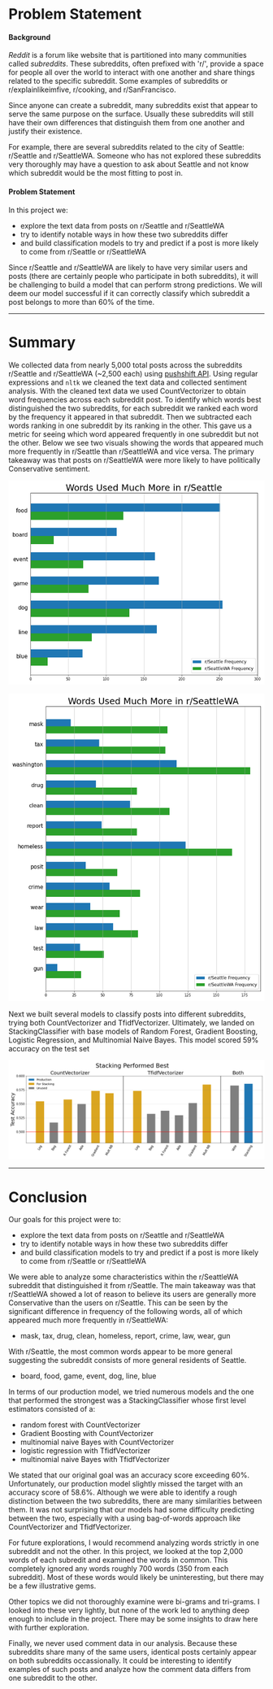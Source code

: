 # Problem Statement

#### Background
*Reddit* is a forum like website that is partitioned into many communities called *subreddits*. These subreddits, often prefixed with 'r/', provide a space for people all over the world to interact with one another and share things related to the specific subreddit. Some examples of subreddits or r/explainlikeimfive, r/cooking, and r/SanFrancisco.
 
Since anyone can create a subreddit, many subreddits exist that appear to serve the same purpose on the surface. Usually these subreddits will still have their own differences that distinguish them from one another and justify their existence.

For example, there are several subreddits related to the city of Seattle: r/Seattle and r/SeattleWA. Someone who has not explored these subreddits very thoroughly may have a question to ask about Seattle and not know which subreddit would be the most fitting to post in.

#### Problem Statement
In this project we:
- explore the text data from posts on r/Seattle and r/SeattleWA
- try to identify notable ways in how these two subreddits differ
- and build classification models to try and predict if a post is more likely to come from r/Seattle or r/SeattleWA

Since r/Seattle and r/SeattleWA are likely to have very similar users and posts (there are certainly people who participate in both subreddits), it will be challenging to build a model that can perform strong predictions. We will deem our model successful if it can correctly classify which subreddit a post belongs to more than 60% of the time.


---

# Summary

We collected data from nearly 5,000 total posts across the subreddits r/Seattle and r/SeattleWA (~2,500 each) using [pushshift API](https://github.com/pushshift/api). Using regular expressions and `nltk` we cleaned the text data and collected sentiment analysis. With the cleaned text data we used CountVectorizer to obtain word frequencies across each subreddit post. To identify which words best distinguished the two subreddits, for each subreddit we ranked each word by the frequency it appeared in that subreddit. Then we subtracted each words ranking in one subreddit by its ranking in the other. This gave us a metric for seeing which word appeared frequently in one subreddit but not the other. Below we see two visuals showing the words that appeared much more frequently in r/Seattle than r/SeattleWA and vice versa. The primary takeaway was that posts on r/SeattleWA were more likely to have politically Conservative sentiment.

![A horizontal bar chart showing word of words found more in r/Seattle](images/more_seattle.png)

![A horizontal bar chart showing word of words found more in r/SeattleWA](images/more_seattlewa.png)

Next we built several models to classify posts into different subreddits, trying both CountVectorizer and TfidfVectorizer. Ultimately, we landed on StackingClassifier with base models of Random Forest, Gradient Boosting, Logistic Regression, and Multinomial Naive Bayes. This model scored 59% accuracy on the test set

![Accuracy scores of 12 different models](images/iteration_scores.png)



---

# Conclusion

Our goals for this project were to:
- explore the text data from posts on r/Seattle and r/SeattleWA
- try to identify notable ways in how these two subreddits differ
- and build classification models to try and predict if a post is more likely to come from r/Seattle or r/SeattleWA

We were able to analyze some characteristics within the r/SeattleWA subreddit that distinguished it from r/Seattle. The main takeaway was that r/SeattleWA showed a lot of reason to believe its users are generally more Conservative than the users on r/Seattle. This can be seen by the significant difference in frequency of the following words, all of which appeared much more frequently in r/SeattleWA:
- mask, tax, drug, clean, homeless, report, crime, law, wear, gun

With r/Seattle, the most common words appear to be more general suggesting the subreddit consists of more general residents of Seattle.
- board, food, game, event, dog, line, blue

In terms of our production model, we tried numerous models and the one that performed the strongest was a StackingClassifier whose first level estimators consisted of a:
- random forest with CountVectorizer
- Gradient Boosting with CountVectorizer
- multinomial naive Bayes with CountVectorizer
- logistic regression with TfidfVectorizer
- multinomial naive Bayes with TfidfVectorizer

We stated that our original goal was an accuracy score exceeding 60%. Unfortunately, our production model slightly missed the target with an accuracy score of 58.6%. Although we were able to identify a rough distinction between the two subreddits, there are many similarities between them. It was not surprising that our models had some difficulty predicting between the two, especially with a using bag-of-words approach like CountVectorizer and TfidfVectorizer.

For future explorations, I would recommend analyzing words strictly in one subreddit and not the other. In this project, we looked at the top 2,000 words of each subredit and examined the words in common. This completely ignored any words roughly 700 words (350 from each subreddit). Most of these words would likely be uninteresting, but there may be a few illustrative gems.

Other topics we did not thoroughly examine were bi-grams and tri-grams. I looked into these very lightly, but none of the work led to anything deep enough to include in the project. There may be some insights to draw here with further exploration.

Finally, we never used comment data in our analysis. Because these subreddits share many of the same users, identical posts certainly appear on both subreddits occassionally. It could be interesting to identify examples of such posts and analyze how the comment data differs from one subreddit to the other.